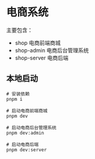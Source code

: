 # 电商系统

主要包含：
- shop 电商前端商城
- shop-admin 电商后台管理系统
- shop-server 电商后端

## 本地启动

```shell
# 安装依赖
pnpm i

# 启动电商前端商城
pnpm dev

# 启动电商后台管理系统
pnpm dev:admin

# 启动电商后端
pnpm dev:server
```
